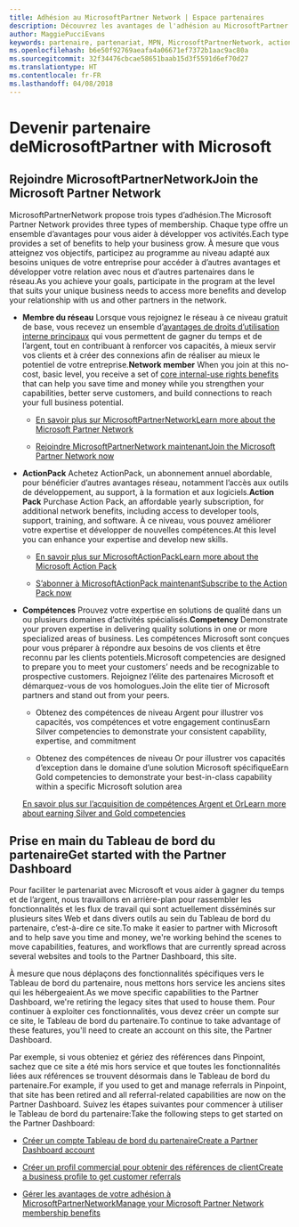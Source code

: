 ```yaml
---
title: Adhésion au MicrosoftPartner Network | Espace partenaires
description: Découvrez les avantages de l'adhésion au MicrosoftPartner Network.
author: MaggiePucciEvans
keywords: partenaire, partenariat, MPN, MicrosoftPartnerNetwork, action pack, MAPS, abonnement action pack, avantages, avantages MPN, adhésion
ms.openlocfilehash: b6e50f92769aeafa4a06671ef7372b1aac9ac80a
ms.sourcegitcommit: 32f34476cbcae58651baab15d3f5591d6ef70d27
ms.translationtype: HT
ms.contentlocale: fr-FR
ms.lasthandoff: 04/08/2018
---
```

# <a name="partner-with-microsoft"></a><span data-ttu-id="f4fcf-104">Devenir partenaire deMicrosoft</span><span class="sxs-lookup"><span data-stu-id="f4fcf-104">Partner with Microsoft</span></span>

## <a name="join-the-microsoft-partner-network"></a><span data-ttu-id="f4fcf-105">Rejoindre MicrosoftPartnerNetwork</span><span class="sxs-lookup"><span data-stu-id="f4fcf-105">Join the Microsoft Partner Network</span></span>

<span data-ttu-id="f4fcf-106">MicrosoftPartnerNetwork propose trois types d’adhésion.</span><span class="sxs-lookup"><span data-stu-id="f4fcf-106">The Microsoft Partner Network provides three types of membership.</span></span> <span data-ttu-id="f4fcf-107">Chaque type offre un ensemble d’avantages pour vous aider à développer vos activités.</span><span class="sxs-lookup"><span data-stu-id="f4fcf-107">Each type provides a set of benefits to help your business grow.</span></span> <span data-ttu-id="f4fcf-108">À mesure que vous atteignez vos objectifs, participez au programme au niveau adapté aux besoins uniques de votre entreprise pour accéder à d’autres avantages et développer votre relation avec nous et d’autres partenaires dans le réseau.</span><span class="sxs-lookup"><span data-stu-id="f4fcf-108">As you achieve your goals, participate in the program at the level that suits your unique business needs to access more benefits and develop your relationship with us and other partners in the network.</span></span>

-   <span data-ttu-id="f4fcf-109">**Membre du réseau** Lorsque vous rejoignez le réseau à ce niveau gratuit de base, vous recevez un ensemble d’[avantages de droits d’utilisation interne principaux](https://partner.microsoft.com/membership/core-benefits) qui vous permettent de gagner du temps et de l’argent, tout en contribuant à renforcer vos capacités, à mieux servir vos clients et à créer des connexions afin de réaliser au mieux le potentiel de votre entreprise.</span><span class="sxs-lookup"><span data-stu-id="f4fcf-109">**Network member** When you join at this no-cost, basic level, you receive a set of [core internal-use rights benefits](https://partner.microsoft.com/membership/core-benefits) that can help you save time and money while you strengthen your capabilities, better serve customers, and build connections to reach your full business potential.</span></span>

    -   [<span data-ttu-id="f4fcf-110">En savoir plus sur MicrosoftPartnerNetwork</span><span class="sxs-lookup"><span data-stu-id="f4fcf-110">Learn more about the Microsoft Partner Network</span></span>](https://partner.microsoft.com/membership/how-it-works)

    -   [<span data-ttu-id="f4fcf-111">Rejoindre MicrosoftPartnerNetwork maintenant</span><span class="sxs-lookup"><span data-stu-id="f4fcf-111">Join the Microsoft Partner Network now</span></span>](https://partners.microsoft.com/PartnerProgram/simplifiedenrollment.aspx)

-   <span data-ttu-id="f4fcf-112">**ActionPack** Achetez ActionPack, un abonnement annuel abordable, pour bénéficier d’autres avantages réseau, notamment l’accès aux outils de développement, au support, à la formation et aux logiciels.</span><span class="sxs-lookup"><span data-stu-id="f4fcf-112">**Action Pack** Purchase Action Pack, an affordable yearly subscription, for additional network benefits, including access to developer tools, support, training, and software.</span></span> <span data-ttu-id="f4fcf-113">À ce niveau, vous pouvez améliorer votre expertise et développer de nouvelles compétences.</span><span class="sxs-lookup"><span data-stu-id="f4fcf-113">At this level you can enhance your expertise and develop new skills.</span></span>

    -   [<span data-ttu-id="f4fcf-114">En savoir plus sur MicrosoftActionPack</span><span class="sxs-lookup"><span data-stu-id="f4fcf-114">Learn more about the Microsoft Action Pack</span></span>](https://partner.microsoft.com/membership/action-pack)

    -   [<span data-ttu-id="f4fcf-115">S’abonner à MicrosoftActionPack maintenant</span><span class="sxs-lookup"><span data-stu-id="f4fcf-115">Subscribe to the Action Pack now</span></span>](mpn-get-action-pack.md)

-   <span data-ttu-id="f4fcf-116">**Compétences** Prouvez votre expertise en solutions de qualité dans un ou plusieurs domaines d’activités spécialisés.</span><span class="sxs-lookup"><span data-stu-id="f4fcf-116">**Competency** Demonstrate your proven expertise in delivering quality solutions in one or more specialized areas of business.</span></span> <span data-ttu-id="f4fcf-117">Les compétences Microsoft sont conçues pour vous préparer à répondre aux besoins de vos clients et être reconnu par les clients potentiels.</span><span class="sxs-lookup"><span data-stu-id="f4fcf-117">Microsoft competencies are designed to prepare you to meet your customers’ needs and be recognizable to prospective customers.</span></span> <span data-ttu-id="f4fcf-118">Rejoignez l’élite des partenaires Microsoft et démarquez-vous de vos homologues.</span><span class="sxs-lookup"><span data-stu-id="f4fcf-118">Join the elite tier of Microsoft partners and stand out from your peers.</span></span>

    -   <span data-ttu-id="f4fcf-119">Obtenez des compétences de niveau Argent pour illustrer vos capacités, vos compétences et votre engagement continus</span><span class="sxs-lookup"><span data-stu-id="f4fcf-119">Earn Silver competencies to demonstrate your consistent capability, expertise, and commitment</span></span>

    -   <span data-ttu-id="f4fcf-120">Obtenez des compétences de niveau Or pour illustrer vos capacités d’exception dans le domaine d’une solution Microsoft spécifique</span><span class="sxs-lookup"><span data-stu-id="f4fcf-120">Earn Gold competencies to demonstrate your best-in-class capability within a specific Microsoft solution area</span></span>

    [<span data-ttu-id="f4fcf-121">En savoir plus sur l’acquisition de compétences Argent et Or</span><span class="sxs-lookup"><span data-stu-id="f4fcf-121">Learn more about earning Silver and Gold competencies</span></span>](https://partner.microsoft.com/membership/competencies)

   
## <a name="get-started-with-the-partner-dashboard"></a><span data-ttu-id="f4fcf-122">Prise en main du Tableau de bord du partenaire</span><span class="sxs-lookup"><span data-stu-id="f4fcf-122">Get started with the Partner Dashboard</span></span>

<span data-ttu-id="f4fcf-123">Pour faciliter le partenariat avec Microsoft et vous aider à gagner du temps et de l’argent, nous travaillons en arrière-plan pour rassembler les fonctionnalités et les flux de travail qui sont actuellement disséminés sur plusieurs sites Web et dans divers outils au sein du Tableau de bord du partenaire, c’est-à-dire ce site.</span><span class="sxs-lookup"><span data-stu-id="f4fcf-123">To make it easier to partner with Microsoft and to help save you time and money, we're working behind the scenes to move capabilities, features, and workflows that are currently spread across several websites and tools to the Partner Dashboard, this site.</span></span> 

<span data-ttu-id="f4fcf-124">À mesure que nous déplaçons des fonctionnalités spécifiques vers le Tableau de bord du partenaire, nous mettons hors service les anciens sites qui les hébergeaient.</span><span class="sxs-lookup"><span data-stu-id="f4fcf-124">As we move specific capabilities to the Partner Dashboard, we're retiring the legacy sites that used to house them.</span></span> <span data-ttu-id="f4fcf-125">Pour continuer à exploiter ces fonctionnalités, vous devez créer un compte sur ce site, le Tableau de bord du partenaire.</span><span class="sxs-lookup"><span data-stu-id="f4fcf-125">To continue to take advantage of these features, you'll need to create an account on this site, the Partner Dashboard.</span></span> 

<span data-ttu-id="f4fcf-126">Par exemple, si vous obteniez et gériez des références dans Pinpoint, sachez que ce site a été mis hors service et que toutes les fonctionnalités liées aux références se trouvent désormais dans le Tableau de bord du partenaire.</span><span class="sxs-lookup"><span data-stu-id="f4fcf-126">For example, if you used to get and manage referrals in Pinpoint, that site has been retired and all referral-related capabilities are now on the Partner Dashboard.</span></span> <span data-ttu-id="f4fcf-127">Suivez les étapes suivantes pour commencer à utiliser le Tableau de bord du partenaire:</span><span class="sxs-lookup"><span data-stu-id="f4fcf-127">Take the following steps to get started on the Partner Dashboard:</span></span>   

-   [<span data-ttu-id="f4fcf-128">Créer un compte Tableau de bord du partenaire</span><span class="sxs-lookup"><span data-stu-id="f4fcf-128">Create a Partner Dashboard account</span></span>](mpn-create-a-partner-center-account.md)

-   [<span data-ttu-id="f4fcf-129">Créer un profil commercial pour obtenir des références de client</span><span class="sxs-lookup"><span data-stu-id="f4fcf-129">Create a business profile to get customer referrals</span></span>](create-a-marketing-profile.md)

-   [<span data-ttu-id="f4fcf-130">Gérer les avantages de votre adhésion à MicrosoftPartnerNetwork</span><span class="sxs-lookup"><span data-stu-id="f4fcf-130">Manage your Microsoft Partner Network membership benefits</span></span>](manage-your-partner-network-benefits.md)

